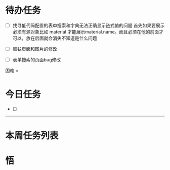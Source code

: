 # 待办任务
- [ ] 找寻低代码配置的表单搜索和字典无法正确显示链式值的问题
首先如果要展示必须有源对象比如 material  才能展示material.name。而且必须在他的前面才可以，放在后面就会消失不知道是什么问题

- [ ] 顺铉页面和图片的修改

- [ ] 表单搜索的页面bug修改

困难
⭐

# 今日任务
- [ ] 




------
# 本周任务列表



# 悟